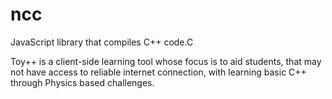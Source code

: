 # ncc
JavaScript library that compiles C++ code.C

Toy++ is a client-side learning tool whose focus is to aid students, that may not have access to reliable internet connection, with learning basic C++ through Physics based challenges.